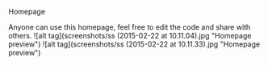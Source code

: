 Homepage

Anyone can use this homepage, feel free to edit the code and share with others.
![alt tag](screenshots/ss (2015-02-22 at 10.11.04).jpg "Homepage preview")
![alt tag](screenshots/ss (2015-02-22 at 10.11.33).jpg "Homepage preview")
